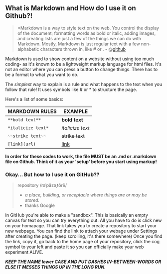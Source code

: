 ## What is Markdown and How do I use it on Github?!

> *Markdown is a way to style text on the web. You control the display of the document; formatting words as bold or italic, adding images, and creating lists are just a few of the things we can do with Markdown. Mostly, Markdown is just regular text with a few non-alphabetic characters thrown in, like # or *.* - @[github](https://guides.github.com/features/mastering-markdown/)

Markdown is used to show content on a website without using too much coding- as it's known to be a lightweight markup language for html files. It's not an editor where you can press a button to change things. There has to be a format to what you want to do. 

The *simplest* way to explain is a rule and what happens to the text when you follow that rule! It uses symbols like # or * to structure the page.

Here's a list of some basics:
  
|   MARKDOWN RULES             | EXAMPLE                      |
|------------------------------|------------------------------|
|```**bold text**```           | **bold text**                |
|```*italicize text*```        | *italicize text*             |
|```~~strike text~~```         | ~~strike text~~              |
|```[link](url)```             | [link](https://canvas.instructure.com/courses/2193644/discussion_topics/9431584)                  |

**In order for these codes to work, the file MUST be an .md or .markdown file on Github. Think of it as your 'setup' before you start using markup!** 

### Okay... But how to I use it on GitHub??
> repository /rəˈpäzəˌtôrē/ 
> - *a place, building, or receptacle where things are or may be stored.* 
> - thanks Google 

In GitHub you're able to make a "sandbox". This is basically an empty canvas for text so you can try everything out. All you have to do is click new on your homapage. That link takes you to create a repository to start your new webpage. You can find the link to attach your webage under Settings after creating the page. (keep scrolling, it's there somewhere) Once you find the link, copy it, go back to the home page of your repository, click the cog symbol to your left and paste it so you can officially make your web experiment ALIVE. 

***KEEP THE NAME lower CASE AND PUT DASHES IN-BETWEEN-WORDS OR ELSE IT MESSES THINGS UP IN THE LONG RUN.***


